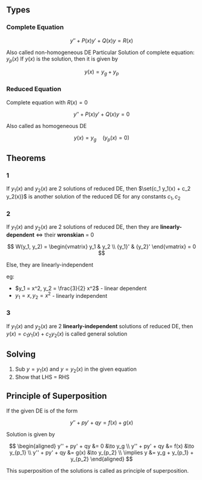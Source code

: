 ## Types

### Complete Equation

$$
y'' + P(x) y' + Q(x) y = R(x)
$$

Also called non-homogeneous DE
Particular Solution of complete equation: $y_p(x)$
If $y(x)$ is the solution, then it is given by

$$
y(x) = y_g + y_p
$$

### Reduced Equation 

Complete equation with $R(x) = 0$

$$
y'' + P(x) y' + Q(x) y = 0
$$

Also called as homogeneous DE

$$
y(x) = y_g \quad (y_p(x) = 0)
$$

## Theorems

### 1

If $y_1(x)$ and $y_2(x)$ are 2 solutions of reduced DE, then $\set{c_1 y_1(x) + c_2 y_2(x)}$ is another solution of the reduced DE for any constants $c_1, c_2$

### 2

If $y_1(x)$ and $y_2(x)$ are 2 solutions of reduced DE, then they are
**linearly-dependent** $\iff$ their **wronskian** = 0

$$
W(y_1, y_2) = 
\begin{vmatrix}
y_1 & y_2 \\
{y_1}' & {y_2}'
\end{vmatrix}
= 0
$$

Else, they are linearly-independent

eg:

- $y_1 = x^2, y_2 = \frac{3}{2} x^2$ - linear dependent
- $y_1 = x, y_2 = x^2$ - linearly independent

### 3

If $y_1(x)$ and $y_2(x)$ are 2 **linearly-independent** solutions of reduced DE, then $y(x) = c_1 y_1(x) + c_2 y_2(x)$ is called general solution

## Solving

1. Sub $y = y_1(x)$ and $y = y_2(x)$ in the given equation
2. Show that LHS = RHS

## Principle of Superposition

If the given DE is of the form

$$
y'' +  py' + qy = f(x) + g(x)
$$

Solution is given by

$$
\begin{aligned}
y'' +  py' + qy &= 0 &\to y_g \\
y'' +  py' + qy &= f(x) &\to y_{p_1} \\
y'' +  py' + qy &= g(x) &\to y_{p_2} \\
\implies y &= y_g + y_{p_1} + y_{p_2}
\end{aligned}
$$

This superposition of the solutions is called as principle of superposition.
